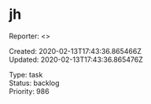 # jh

Reporter:  <>  

Created: 2020-02-13T17:43:36.865466Z  
Updated: 2020-02-13T17:43:36.865476Z

Type: task  
Status: backlog  
Priority: 986
